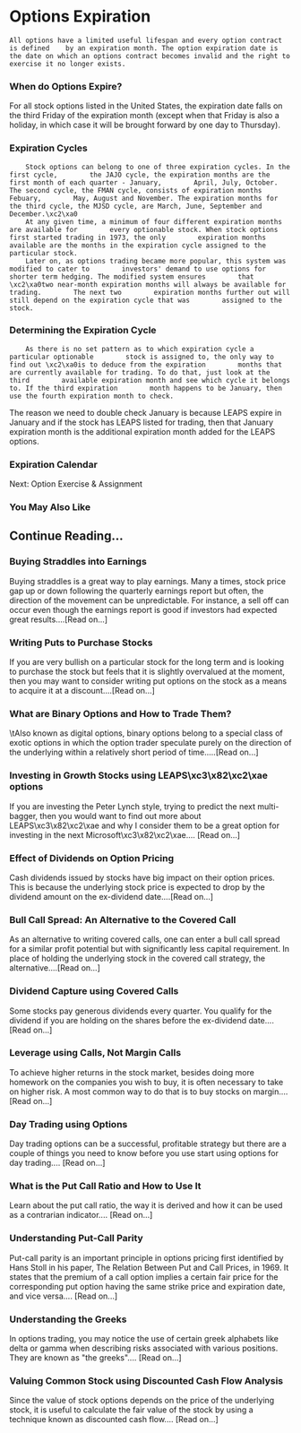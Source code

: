 # Options Expiration
    All options have a limited useful lifespan and every option contract is defined    by an expiration month. The option expiration date is the date on which an options contract becomes invalid and the right to         exercise it no longer exists.

### When do Options Expire?
For all stock options listed in the United States, the expiration date falls on the third Friday of the expiration month (except when that Friday is also a holiday, in which case it will be brought forward by one day to Thursday).

###         Expiration Cycles
        Stock options can belong to one of three expiration cycles. In the first cycle,        the JAJO cycle, the expiration months are the first month of each quarter - January,        April, July, October. The second cycle, the FMAN cycle, consists of expiration months Febuary,        May, August and November. The expiration months for the third cycle, the MJSD cycle, are March, June, September and December.\xc2\xa0
        At any given time, a minimum of four different expiration months are available for        every optionable stock. When stock options first started trading in 1973, the only        expiration months available are the months in the expiration cycle assigned to the        particular stock.
        Later on, as options trading became more popular, this system was modified to cater to        investors' demand to use options for shorter term hedging. The modified system ensures        that \xc2\xa0two near-month expiration months will always be available for trading.        The next two        expiration months further out will still depend on the expiration cycle that was        assigned to the stock.

### Determining the Expiration Cycle
        As there is no set pattern as to which expiration cycle a particular optionable        stock is assigned to, the only way to find out \xc2\xa0is to deduce from the expiration        months that are currently available for trading. To do that, just look at the third        available expiration month and see which cycle it belongs to. If the third expiration        month happens to be January, then use the fourth expiration month to check. 
The reason we need to double check January is because        LEAPS expire in January and if the stock has LEAPS listed for trading, then that        January expiration month is the additional expiration month added for the LEAPS        options.    

### Expiration Calendar
Next: Option Exercise & Assignment 

### You May Also Like

## Continue Reading...

### Buying Straddles into Earnings
Buying straddles is a great way to play earnings.        Many a times, stock price gap up or down following the quarterly earnings report        but often, the direction of the movement can be unpredictable. For instance, a sell        off can occur even though the earnings report is good if investors had expected        great results....[Read on...]

### Writing Puts to Purchase Stocks
If you are very bullish on a particular stock for the long term and is looking to        purchase the stock but feels that it is slightly overvalued at the moment, then        you may want to consider writing put options on the        stock as a means to acquire it at a discount....[Read on...]

### What are Binary Options and How to Trade Them?
\tAlso known as digital options, binary options belong to a special class of exotic options in which the option trader speculate purely on the direction of the underlying within a relatively short period of time.....[Read on...]

### Investing in Growth Stocks using LEAPS\xc3\x82\xc2\xae options
If you are investing the Peter Lynch style, trying to predict the next multi-bagger,    then you would want to find out more about LEAPS\xc3\x82\xc2\xae and why I consider them to be a great option for investing in the next Microsoft\xc3\x82\xc2\xae....        [Read on...]

### Effect of Dividends on Option Pricing
Cash dividends issued by stocks have big impact on their option prices. This is    because the underlying stock price is expected to drop by the dividend amount on the ex-dividend date....[Read on...]

### Bull Call Spread: An Alternative to the Covered Call
As an alternative to writing covered calls, one can enter a bull call spread for    a similar profit potential but with significantly less capital requirement. In    place of holding the underlying stock in the covered call strategy, the alternative....[Read on...]

### Dividend Capture using Covered Calls
Some stocks pay generous dividends every quarter. You qualify for the dividend if        you are holding on the shares before the ex-dividend date....[Read on...]

### Leverage using Calls, Not Margin Calls
To achieve higher returns in the stock market, besides doing more homework on the        companies you wish to buy, it is often necessary to        take on higher risk. A most common way to do that is to buy stocks on margin....[Read on...]

### Day Trading using Options
Day trading options can be a successful, profitable strategy but there are a couple of things you need to know before you use start using options for day trading.... [Read on...]

### What is the Put Call Ratio and How to Use It
Learn about the put call ratio, the way it is derived and how it can be used as a contrarian indicator.... [Read on...]

### Understanding Put-Call Parity
Put-call parity is an important principle in options pricing first identified by Hans Stoll in his paper, The Relation Between Put and Call Prices, in 1969. It states that the premium of a call option implies a certain fair price for the corresponding put option having the same strike price and expiration date, and vice versa.... [Read on...]

### Understanding the Greeks
In options trading, you may notice the use of certain greek alphabets like delta        or gamma when describing risks associated with various positions. They are known as "the greeks".... [Read on...]

### Valuing Common Stock using Discounted Cash Flow    Analysis
Since the value of stock options depends on the price of the underlying stock, it        is useful to calculate the fair value of the stock by using a technique known as        discounted cash flow....        [Read on...]
